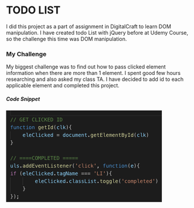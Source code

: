 <h1>TODO LIST</h1>

I did this project as a part of assignment in DigitalCraft to learn DOM manipulation.
I have created todo List with jQuery before at Udemy Course, so the challenge this time was DOM manipulation.

<h3>My Challenge</h3>
My biggest challenge was to find out how to pass clicked element information when there are more than 1 element. I spent good few hours researching and also asked my class TA. I have decided to add id to each applicable element and completed this project.

<h5>Code Snippet</h5>
<img src='screenshot/todo.png'>